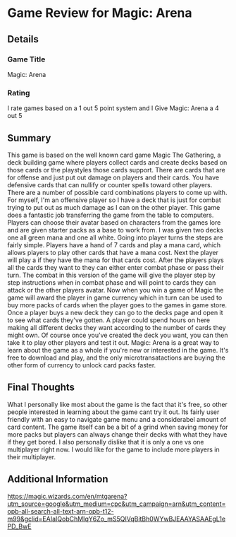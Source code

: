 # Game Review for Magic: Arena

## Details

### Game Title
Magic: Arena

### Rating
I rate games based on a 1 out 5 point system and I Give Magic: Arena a 4 out 5

## Summary
This game is based on the well known card game Magic The Gathering, a deck building game where players collect cards and create decks based on those cards or the playstyles those cards support. There are cards that are for offense and just put out damage on players and their cards. You have defensive cards that can nullify or counter spells toward other players. There are a number of possible card combinations players to come up with. For myself, I'm an offensive player so I have a deck that is just for combat trying to put out as much damage as I can on the other player.
This game does a fantastic job transferring the game from the table to computers. Players can choose their avatar based on characters from the games lore and are given starter packs as a base to work from. I was given two decks one all green mana and one all white. Going into player turns the steps are fairly simple. Players have a hand of 7 cards and play a mana card, which allows players to play other cards that have a mana cost. Next the player will play a if they have the mana for that cards cost. After the players plays all the cards they want to they can either enter combat phase or pass their turn. The combat in this version of the game will give the player step by step instructions when in combat phase and will point to cards they can attack or the other players avatar.
Now when you win a game of Magic the game will award the player in game currency which in turn can be used to buy more packs of cards when the player goes to the games in game store. Once a player buys a new deck they can go to the decks page and open it to see what cards they've gotten. A player could spend hours on here making all different decks they want according to the number of cards they might own. Of course once you've created the deck you want, you can then take it to play other players and test it out. Magic: Arena is a great way to learn about the game as a whole if you're new or interested in the game. It's free to download and play, and the only microtransatactions are buying the other form of currency to unlock card packs faster.
## Final Thoughts
What I personally like most about the game is the fact that it's free, so other people interested in learning about the game cant try it out. Its fairly user friendly with an easy to navigate game menu and a considerabel amount of card content. The game itself can be a bit of a grind when saving money for more packs but players can always change their decks with what they have if they get bored. I also personally dislike that it is only a one vs one multiplayer right now. I would like for the game to include more players in their multiplayer.
## Additional Information
https://magic.wizards.com/en/mtgarena?utm_source=google&utm_medium=cpc&utm_campaign=arn&utm_content=opb-all-search-all-text-arn-opb-t12-m99&gclid=EAIaIQobChMIqY6Zo_mS5QIVqBitBh0WYwBJEAAYASAAEgL1ePD_BwE
